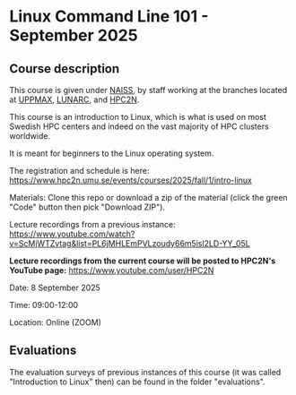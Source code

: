 # Linux Command Line 101 - September 2025

## Course description

This course is given under <a href="_https://www.naiss.se/" target="_blank">NAISS</a>, by staff working at the branches located at <a href="https://www.uu.se/centrum/uppmax/" target="_blank">UPPMAX</a>, <a href="https://www.lunarc.lu.se/" target="_blank">LUNARC</A>, and <a href="https://www.hpc2n.umu.se/" target="_blank">HPC2N</a>.

This course is an introduction to Linux, which is what is used on most Swedish HPC centers and indeed on the vast majority of HPC clusters worldwide. 

It is meant for beginners to the Linux operating system.

The registration and schedule is here: https://www.hpc2n.umu.se/events/courses/2025/fall/1/intro-linux 

Materials: Clone this repo or download a zip of the material (click the green "Code" button then pick "Download ZIP"). 

Lecture recordings from a previous instance: https://www.youtube.com/watch?v=ScMjWTZvtag&list=PL6jMHLEmPVLzoudy66m5isl2LD-YY_05L

**Lecture recordings from the current course will be posted to HPC2N's YouTube page:** https://www.youtube.com/user/HPC2N

Date: 8 September 2025 

Time: 09:00-12:00

Location: Online (ZOOM)

## Evaluations 

The evaluation surveys of previous instances of this course (it was called "Introduction to Linux" then) can be found in the folder "evaluations". 
